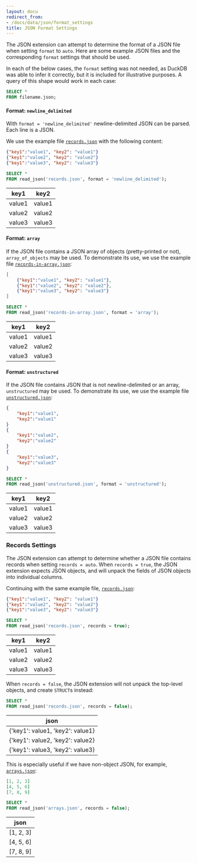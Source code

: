```yaml
---
layout: docu
redirect_from:
- /docs/data/json/format_settings
title: JSON Format Settings
---
```


The JSON extension can attempt to determine the format of a JSON file when setting `format` to `auto`.
Here are some example JSON files and the corresponding `format` settings that should be used.

In each of the below cases, the `format` setting was not needed, as DuckDB was able to infer it correctly, but it is included for illustrative purposes.
A query of this shape would work in each case:

```sql
SELECT *
FROM filename.json;
```

#### Format: `newline_delimited`

With `format = 'newline_delimited'` newline-delimited JSON can be parsed.
Each line is a JSON.

We use the example file [`records.json`](/data/records.json) with the following content:

```json
{"key1":"value1", "key2": "value1"}
{"key1":"value2", "key2": "value2"}
{"key1":"value3", "key2": "value3"}
```

```sql
SELECT *
FROM read_json('records.json', format = 'newline_delimited');
```

<div class="monospace_table"></div>

|  key1  |  key2  |
|--------|--------|
| value1 | value1 |
| value2 | value2 |
| value3 | value3 |

#### Format: `array`

If the JSON file contains a JSON array of objects (pretty-printed or not), `array_of_objects` may be used.
To demonstrate its use, we use the example file [`records-in-array.json`](/data/records-in-array.json):

```json
[
    {"key1":"value1", "key2": "value1"},
    {"key1":"value2", "key2": "value2"},
    {"key1":"value3", "key2": "value3"}
]
```

```sql
SELECT *
FROM read_json('records-in-array.json', format = 'array');
```

<div class="monospace_table"></div>

|  key1  |  key2  |
|--------|--------|
| value1 | value1 |
| value2 | value2 |
| value3 | value3 |

#### Format: `unstructured`

If the JSON file contains JSON that is not newline-delimited or an array, `unstructured` may be used.
To demonstrate its use, we use the example file [`unstructured.json`](/data/unstructured.json):

```json
{
    "key1":"value1",
    "key2":"value1"
}
{
    "key1":"value2",
    "key2":"value2"
}
{
    "key1":"value3",
    "key2":"value3"
}
```

```sql
SELECT *
FROM read_json('unstructured.json', format = 'unstructured');
```

<div class="monospace_table"></div>

|  key1  |  key2  |
|--------|--------|
| value1 | value1 |
| value2 | value2 |
| value3 | value3 |

### Records Settings

The JSON extension can attempt to determine whether a JSON file contains records when setting `records = auto`.
When `records = true`, the JSON extension expects JSON objects, and will unpack the fields of JSON objects into individual columns.

Continuing with the same example file, [`records.json`](/data/records.json):

```json
{"key1":"value1", "key2": "value1"}
{"key1":"value2", "key2": "value2"}
{"key1":"value3", "key2": "value3"}
```

```sql
SELECT *
FROM read_json('records.json', records = true);
```

<div class="monospace_table"></div>

|  key1  |  key2  |
|--------|--------|
| value1 | value1 |
| value2 | value2 |
| value3 | value3 |

When `records = false`, the JSON extension will not unpack the top-level objects, and create `STRUCT`s instead:

```sql
SELECT *
FROM read_json('records.json', records = false);
```

<div class="monospace_table"></div>

|               json               |
|----------------------------------|
| {'key1': value1, 'key2': value1} |
| {'key1': value2, 'key2': value2} |
| {'key1': value3, 'key2': value3} |

This is especially useful if we have non-object JSON, for example, [`arrays.json`](/data/arrays.json):

```json
[1, 2, 3]
[4, 5, 6]
[7, 8, 9]
```

```sql
SELECT *
FROM read_json('arrays.json', records = false);
```

<div class="monospace_table"></div>

|   json    |
|-----------|
| [1, 2, 3] |
| [4, 5, 6] |
| [7, 8, 9] |